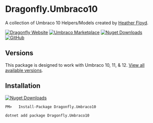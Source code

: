 # Dragonfly.Umbraco10 #

A collection of Umbraco 10 Helpers/Models created by [Heather Floyd](https://www.HeatherFloyd.com).


[![Dragonfly Website](https://img.shields.io/badge/Dragonfly-Website-A84492)](https://dragonflylibraries.com/umbraco-packages/umbraco-helpers/) [![Umbraco Marketplace](https://img.shields.io/badge/Umbraco-Marketplace-3544B1?logo=Umbraco&logoColor=white)](https://marketplace.umbraco.com/package/dragonfly.umbraco10) [![Nuget Downloads](https://buildstats.info/nuget/Dragonfly.Umbraco10)](https://www.nuget.org/packages/Dragonfly.Umbraco10) [![GitHub](https://img.shields.io/badge/GitHub-Sourcecode-blue?logo=github)](https://github.com/hfloyd/Dragonfly.Umbraco10)


## Versions ##
This package is designed to work with Umbraco 10, 11, & 12. [View all available versions](https://DragonflyLibraries.com/umbraco-packages/umbraco-helpers/#Versions).

## Installation ##

[![Nuget Downloads](https://buildstats.info/nuget/Dragonfly.Umbraco10)](https://www.nuget.org/packages/Dragonfly.Umbraco10)


```
PM>   Install-Package Dragonfly.Umbraco10

dotnet add package Dragonfly.Umbraco10

```
